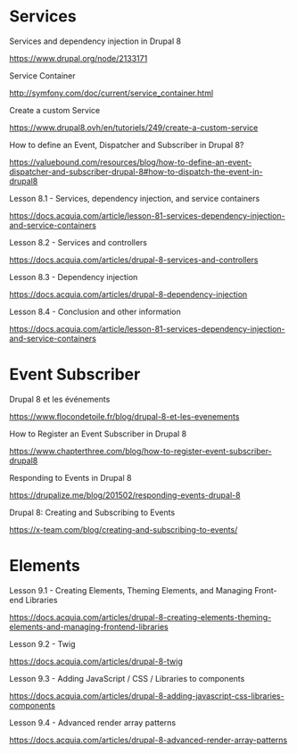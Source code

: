 # **Services**
>
Services and dependency injection in Drupal 8
>
https://www.drupal.org/node/2133171
>
Service Container
>
http://symfony.com/doc/current/service_container.html
>
Create a custom Service
>
https://www.drupal8.ovh/en/tutoriels/249/create-a-custom-service
>
How to define an Event, Dispatcher and Subscriber in Drupal 8?
>
https://valuebound.com/resources/blog/how-to-define-an-event-dispatcher-and-subscriber-drupal-8#how-to-dispatch-the-event-in-drupal8
>
Lesson 8.1 - Services, dependency injection, and service containers
>
https://docs.acquia.com/article/lesson-81-services-dependency-injection-and-service-containers
>
Lesson 8.2 - Services and controllers
>
https://docs.acquia.com/articles/drupal-8-services-and-controllers
>
Lesson 8.3 - Dependency injection
>
https://docs.acquia.com/articles/drupal-8-dependency-injection
>
Lesson 8.4 - Conclusion and other information
>
https://docs.acquia.com/article/lesson-81-services-dependency-injection-and-service-containers
>
# **Event Subscriber**
>
Drupal 8 et les événements
>
https://www.flocondetoile.fr/blog/drupal-8-et-les-evenements
>
How to Register an Event Subscriber in Drupal 8
>
https://www.chapterthree.com/blog/how-to-register-event-subscriber-drupal8
>
Responding to Events in Drupal 8
>
https://drupalize.me/blog/201502/responding-events-drupal-8
>
Drupal 8: Creating and Subscribing to Events
>
https://x-team.com/blog/creating-and-subscribing-to-events/
>
# **Elements**
>
Lesson 9.1 - Creating Elements, Theming Elements, and Managing Front-end Libraries
>
https://docs.acquia.com/articles/drupal-8-creating-elements-theming-elements-and-managing-frontend-libraries
>
Lesson 9.2 - Twig
>
https://docs.acquia.com/articles/drupal-8-twig
>
Lesson 9.3 - Adding JavaScript / CSS / Libraries to components
>
https://docs.acquia.com/articles/drupal-8-adding-javascript-css-libraries-components
>
Lesson 9.4 - Advanced render array patterns
>
https://docs.acquia.com/articles/drupal-8-advanced-render-array-patterns
>
